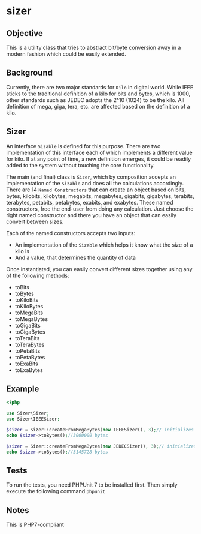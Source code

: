 # sizer

## Objective
This is a utility class that tries to abstract bit/byte conversion away in a modern fashion which could be easily extended.

## Background
Currently, there are two major standards for `Kilo` in digital world. While IEEE sticks to the traditional definition of a kilo for bits and bytes, which is 1000, other standards such as JEDEC adopts the 2^10 (1024) to be the kilo. All definition of mega, giga, tera, etc. are affected based on the definition of a kilo.

## Sizer
An interface `Sizable` is defined for this purpose. There are two implementation of this interface each of which implements a different value for kilo. If at any point of time, a new definition emerges, it could be readily added to the system without touching the core functionality.

The main (and final) class is `Sizer`, which by composition accepts an implementation of the `Sizable` and does all the calculations accordingly. There are 14 `Named Constructors` that can create an object based on bits, bytes, kilobits, kilobytes, megabits, megabytes, gigabits, gigabytes, terabits, terabytes, petabits, petabytes, exabits, and exabytes. These named constructors, free the end-user from doing any calculation. Just choose the right named constructor and there you have an object that can easily convert between sizes.

Each of the named constructors accepts two inputs:
- An implementation of the `Sizable` which helps it know what the size of a kilo is
- And a value, that determines the quantity of data

Once instantiated, you can easily convert different sizes together using any of the following methods:
- toBits
- toBytes
- toKiloBits
- toKiloBytes
- toMegaBits
- toMegaBytes
- toGigaBits
- toGigaBytes
- toTeraBits
- toTeraBytes
- toPetaBits
- toPetaBytes
- toExaBits
- toExaBytes

## Example
```php
<?php

use Sizer\Sizer;
use Sizer\IEEESizer;

$sizer = Sizer::createFromMegaBytes(new IEEESizer(), 3);// initializes the object with 3MB
echo $sizer->toBytes();//3000000 bytes

$sizer = Sizer::createFromMegaBytes(new JEDECSizer(), 3);// initializes the object with 3MB
echo $sizer->toBytes();//3145728 bytes
```

## Tests
To run the tests, you need PHPUnit 7 to be installed first. Then simply execute the following command
`phpunit`

## Notes
This is PHP7-compliant